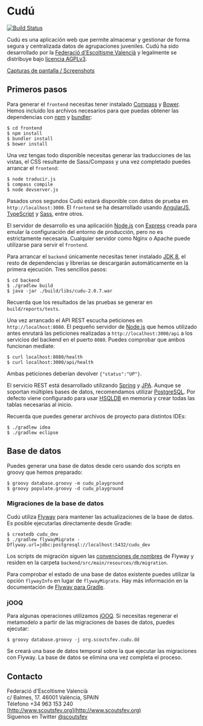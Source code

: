# Cudú

[![Build Status](https://travis-ci.org/fev/cudu.svg?branch=master)](https://travis-ci.org/fev/cudu)

Cudú es una aplicación web que permite almacenar y gestionar de forma segura y centralizada datos de agrupaciones juveniles. Cudú ha sido desarrollado por la [Federació d'Escoltisme Valencià](http://www.scoutsfev.org) y legalmente se distribuye bajo [licencia AGPLv3](http://www.gnu.org/licenses/agpl-3.0.html).

[Capturas de pantalla / Screenshots](https://goo.gl/photos/Mzo3SL67T1Q3jcX98)

## Primeros pasos

Para generar el `frontend` necesitas tener instalado [Compass](http://compass-style.org/) y [Bower](http://bower.io/). Hemos incluido los archivos necesarios para que puedas obtener las dependencias con [npm](https://www.npmjs.org) y [bundler](http://bundler.io):

	$ cd frontend
	$ npm install
	$ bundler install
	$ bower install

Una vez tengas todo disponible necesitas generar las traducciones de las vistas, el CSS resultante de Sass/Compass y una vez completado puedes arrancar el `frontend`:

	$ node traducir.js
	$ compass compile
	$ node devserver.js

Pasados unos segundos Cudú estará disponible con datos de prueba en `http://localhost:3000`. El `frontend` se ha desarrollado usando [AngularJS](https://angularjs.org), [TypeScript](http://typescriptlang.org) y [Sass](http://sass-lang.com/), entre otros. 

El servidor de desarrollo es una aplicación [Node.js](http://nodejs.org/) con [Express](http://expressjs.com/) creada para emular la configuración del entorno de producción, pero no es estrictamente necesaria. Cualquier servidor como Nginx o Apache puede utilizarse para servir el `frontend`.

Para arrancar el `backend` únicamente necesitas tener instalado [JDK 8](http://www.oracle.com/technetwork/java/javase/downloads/jdk8-downloads-2133151.html), el resto de dependencias y librerías se descargarán automáticamente en la primera ejecución. Tres sencillos pasos:

	$ cd backend
	$ ./gradlew build
	$ java -jar ./build/libs/cudu-2.0.7.war

Recuerda que los resultados de las pruebas se generar en `build/reports/tests`.

Una vez arrancado el API REST escucha peticiones en `http://localhost:8080`. El pequeño servidor de [Node.js](http://nodejs.org/) que hemos utilizado antes enrutará las peticiones realizadas a `http://localhost:3000/api` a los servicios del backend en el puerto `8080`. Puedes comprobar que ambos funcionan mediate:

	$ curl localhost:8080/health		
	$ curl localhost:3000/api/health
	
Ambas peticiones deberían devolver `{"status":"UP"}`.

El servicio REST está desarrollado utilizando [Spring](http://projects.spring.io/spring-framework) y [JPA](http://projects.spring.io/spring-data-jpa). Aunque se soportan múltiples bases de datos, recomendamos utilizar [PostgreSQL](http://www.postgresql.org). Por defecto viene configurado para usar [HSQLDB](http://hsqldb.org) en memoria y crear todas las tablas necesarias al inicio.

Recuerda que puedes generar archivos de proyecto para distintos IDEs:

	$ ./gradlew idea
	$ ./gradlew eclipse

## Base de datos

Puedes generar una base de datos desde cero usando dos scripts en groovy que hemos preparado:

	$ groovy database.groovy -m cudu_playground
	$ groovy populate.groovy -d cudu_playground

### Migraciones de la base de datos

Cudú utiliza [Flyway](http://flywaydb.org/) para mantener las actualizaciones de la base de datos. Es posible ejecutarlas directamente desde Gradle:

	$ createdb cudu_dev
	$ ./gradlew flywayMigrate -Dflyway.url=jdbc:postgresql://localhost:5432/cudu_dev
	
Los scripts de migración siguen las [convenciones de nombres](http://flywaydb.org/documentation/migration/sql.html) de Flyway y residen en la carpeta `backend/src/main/resources/db/migration`.

Para comprobar el estado de una base de datos existente puedes utilizar la opción `flywayInfo` en lugar de `flywayMigrate`. Hay más información en la documentación de [Flyway para Gradle](http://flywaydb.org/documentation/gradle/).

### jOOQ

Para algunas operaciones utilizamos [jOOQ](http://www.jooq.org/). Si necesitas regenerar el metamodelo a partir de las migraciones de bases de datos, puedes ejecutar:

	$ groovy database.groovy -j org.scoutsfev.cudu.dd

Se creará una base de datos temporal sobre la que ejecutar las migraciones con Flyway. La base de datos se elimina una vez completa el proceso.

## Contacto

Federació d'Escoltisme Valencià  
c/ Balmes, 17. 46001 València, SPAIN  
Télefono +34 963 153 240  
[http://www.scoutsfev.org](http://www.scoutsfev.org)  
Siguenos en Twitter [@scoutsfev](https://twitter.com/scoutsfev)
